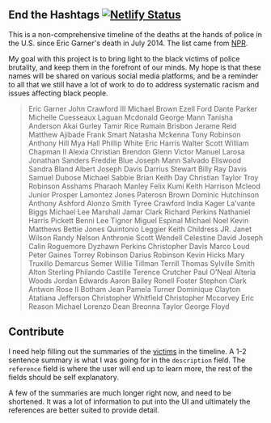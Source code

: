 ## End the Hashtags [![Netlify Status](https://api.netlify.com/api/v1/badges/f0b03e60-8e05-4012-8e88-6be9a2ef39af/deploy-status)](https://app.netlify.com/sites/endthehashtags/deploys)

This is a non-comprehensive timeline of the deaths at the hands of police in the U.S. since Eric Garner's death in July 2014.
The list came from [NPR](https://www.npr.org/2020/05/29/865261916/a-decade-of-watching-black-people-die).

My goal with this project is to bring light to the black victims of police brutality, and keep them in the forefront of our minds.  My hope is that these names will be shared on various social media platforms, and be a reminder to all that we still have a lot of work to do to address systematic racism and issues affecting black people.    

>Eric Garner
John Crawford III
Michael Brown
Ezell Ford
Dante Parker
Michelle Cuesseaux
Laguan Mcdonald
George Mann
Tanisha Anderson
Akai Gurley
Tamir Rice
Rumain Brisbon
Jerame Reid
Matthew Ajibade
Frank Smart
Natasha Mckenna
Tony Robinson
Anthony Hill
Mya Hall
Phillip White
Eric Harris
Walter Scott
William Chapman II
Alexia Christian
Brendon Glenn
Victor Manuel Larosa
Jonathan Sanders
Freddie Blue
Joseph Mann
Salvado Ellswood
Sandra Bland
Albert Joseph Davis
Darrius Stewart
Billy Ray Davis
Samuel Dubose
Michael Sabbie
Brian Keith Day
Christian Taylor
Troy Robinson
Asshams Pharaoh Manley
Felix Kumi
Keith Harrison Mcleod
Junior Prosper
Lamontez Jones
Paterosn Brown
Dominic Hutchinson
Anthony Ashford
Alonzo Smith
Tyree Crawford
India Kager
La’vante Biggs
Michael Lee Marshall
Jamar Clark
Richard Perkins
Nathaniel Harris Pickett
Benni Lee Tignor
Miguel Espinal
Michael Noel
Kevin Matthews
Bettie Jones
Quintonio Leggier
Keith Childress JR.
Janet Wilson
Randy Nelson
Anthronie Scott
Wendell Celestine
David Joseph
Calin Roguemore
Dyzhawn Perkins
Christopher Davis
Marco Loud
Peter Gaines
Torrey Robinson
Darius Robinson
Kevin Hicks
Mary Truxillo 
Demarcus Semer
Willie Tillman
Terrill Thomas
Sylville Smith
Alton Sterling
Philando Castille
Terence Crutcher
Paul O’Neal
Alteria Woods
Jordan Edwards
Aaron Bailey
Ronell Foster
Stephon Clark
Antwon Rose II
Botham Jean
Pamela Turner
Dominique Clayton
Atatiana Jefferson
Christopher Whitfield
Christopher Mccorvey
Eric Reason
Michael Lorenzo Dean
Breonna Taylor
George Floyd

## Contribute
I need help filling out the summaries of the [victims](https://github.com/thatguychrisw/endthehashtags.com/blob/master/src/data/victims.js) in the timeline.  A 1-2 sentence summary is what I was going for in the `description` field.  The `reference` field is where the user will end up to learn more, the rest of the fields should be self explanatory.

A few of the summaries are much longer right now, and need to be shortened.  It was a lot of information to put into the UI and ultimately the references are better suited to provide detail.
